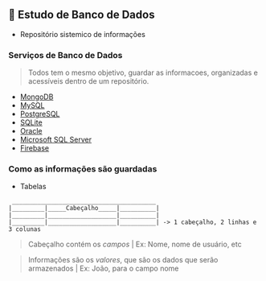## 📂 Estudo de Banco de Dados
* Repositório sistemico de informações 
### Serviços de Banco de Dados
> Todos tem o mesmo objetivo, guardar as informacoes, organizadas e acessíveis dentro de um repositório.
* [MongoDB](https://www.mongodb.com/)
* [MySQL](https://www.mysql.com/)
* [PostgreSQL](https://www.postgresql.org/)
* [SQLite](https://www.sqlite.org/)
* [Oracle](https://www.oracle.com/)
* [Microsoft SQL Server](https://www.microsoft.com/en-us/sql-server/)
* [Firebase](https://firebase.google.com/)

### Como as informações são guardadas
* Tabelas
```
 ________________________________________
|_________|_____Cabeçalho_____|__________|  
|_________|___________________|__________| 
|_________|___________________|__________| -> 1 cabeçalho, 2 linhas e 3 colunas
```
> Cabeçalho contém os *campos* |
> Ex: Nome, nome de usuário, etc

> Informações são os *valores*, que são os dados que serão armazenados |
> Ex: João, para o campo nome
